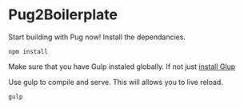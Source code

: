 # Pug2Boilerplate
Start building with Pug now!
Install the dependancies.
```
npm install
```

Make sure that you have Gulp instaled globally. If not just [install Glup](https://github.com/gulpjs/gulp/blob/master/docs/getting-started.md) 

Use gulp to compile and serve. This will allows you to live reload. 
```
gulp
```